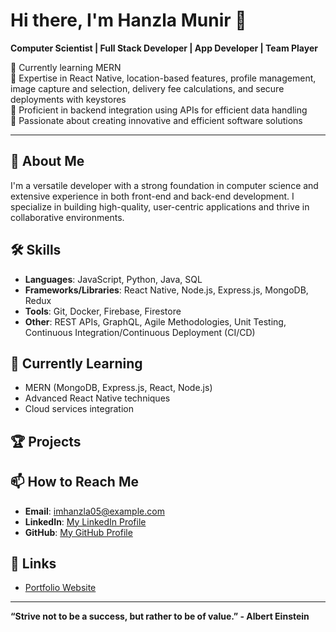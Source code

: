 # Hi there, I'm Hanzla Munir 👋

**Computer Scientist | Full Stack Developer | App Developer | Team Player**

🌱 Currently learning MERN  
🔧 Expertise in React Native, location-based features, profile management, image capture and selection, delivery fee calculations, and secure deployments with keystores  
💼 Proficient in backend integration using APIs for efficient data handling  
🚀 Passionate about creating innovative and efficient software solutions  

---

## 🚀 About Me

I'm a versatile developer with a strong foundation in computer science and extensive experience in both front-end and back-end development. I specialize in building high-quality, user-centric applications and thrive in collaborative environments.

## 🛠 Skills

- **Languages**: JavaScript, Python, Java, SQL
- **Frameworks/Libraries**: React Native, Node.js, Express.js, MongoDB, Redux
- **Tools**: Git, Docker, Firebase, Firestore
- **Other**: REST APIs, GraphQL, Agile Methodologies, Unit Testing, Continuous Integration/Continuous Deployment (CI/CD)

## 🌱 Currently Learning

- MERN (MongoDB, Express.js, React, Node.js)
- Advanced React Native techniques
- Cloud services integration

## 🏆 Projects

<!-- ### [Project Name](link-to-project)
- **Description**: Brief description of the project.
- **Technologies Used**: React Native, Firestore, API integration, etc.

### [Another Project Name](link-to-project)
- **Description**: Brief description of the project.
- **Technologies Used**: React Native, Redux, Location services, etc. -->

## 📫 How to Reach Me

- **Email**: [imhanzla05@example.com](mailto:imhanzla05@example.com)
- **LinkedIn**: [My LinkedIn Profile](https://www.linkedin.com/in/hanzla-munir-bb3136246/)
- **GitHub**: [My GitHub Profile](https://github.com/hanzla05)

<!-- ## 📈 GitHub Stats

![Your GitHub stats](https://github-readme-stats.vercel.app/api?username=your-github-username&show_icons=true&theme=radical) -->

## 🔗 Links

- [Portfolio Website](https://hanzlamunir.netlify.app/)
<!-- - [Blog](link-to-blog) -->

---

**“Strive not to be a success, but rather to be of value.” - Albert Einstein**

